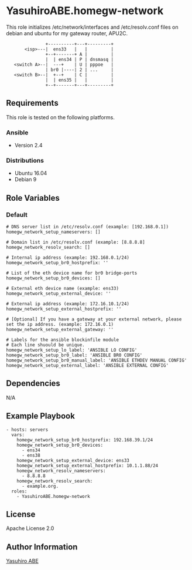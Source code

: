 YasuhiroABE.homegw-network
==========================

This role initializes /etc/network/interfaces and /etc/resolv.conf files on debian and ubuntu for my gateway router, APU2C.

                   +----------+---+---------+
           <isp>---|  ens33   |   |         |
                   +--+-------+ A |         |
                   |  | ens34 | P | dnsmasq |
       <switch A>--|  ---+    | U | pppoe   |
                   | br0 |----| 2 | ...     |
       <switch B>--|  +--+    | C |         |
                   |  | ens35 |   |         |
                   +--+-------+---+---------+

Requirements
------------

This role is tested on the following platforms.

### Ansible
- Version 2.4

### Distributions
- Ubuntu 16.04
- Debian 9

Role Variables
--------------

### Default

    # DNS server list in /etc/resolv.conf (example: [192.168.0.1])
    homegw_network_setup_nameservers: []
    
    # Domain list in /etc/resolv.conf (example: [8.8.8.8]
    homegw_network_resolv_search: []
    
    # Internal ip address (example: 192.168.0.1/24)
    homegw_network_setup_br0_hostprefix: ''
    
    # List of the eth device name for br0 bridge-ports
    homegw_network_setup_br0_devices: []
    
    # External eth device name (example: ens33)
    homegw_network_setup_external_device: ''
    
    # External ip address (example: 172.16.10.1/24)
    homegw_network_setup_external_hostprefix: ''
    
    # [Optional] If you have a gateway at your external network, please set the ip address. (example: 172.16.0.1)
    homegw_network_setup_external_gateway: ''

    # Labels for the ansible blockinfile module 
    # Each line shuould be unique.
    homegw_network_setup_lo_label: 'ANSIBLE LO CONFIG'
    homegw_network_setup_br0_label: 'ANSIBLE BR0 CONFIG'
    homegw_network_setup_br0_manual_label: 'ANSIBLE ETHDEV MANUAL CONFIG'
    homegw_network_setup_external_label: 'ANSIBLE EXTERNAL CONFIG'

Dependencies
------------

N/A

Example Playbook
----------------

    - hosts: servers
      vars:
        homegw_network_setup_br0_hostprefix: 192.168.39.1/24
        homegw_network_setup_br0_devices:
          - ens34
          - ens38
        homegw_network_setup_external_device: ens33
        homegw_network_setup_external_hostprefix: 10.1.1.88/24
        homegw_network_resolv_nameservers:
          - 8.8.8.8
        homegw_network_resolv_search:
          - example.org.
      roles:
        - YasuhiroABE.homegw-network

License
-------

Apache License 2.0

Author Information
------------------

[Yasuhiro ABE](http://www.yasundial.org/foaf.xml)

